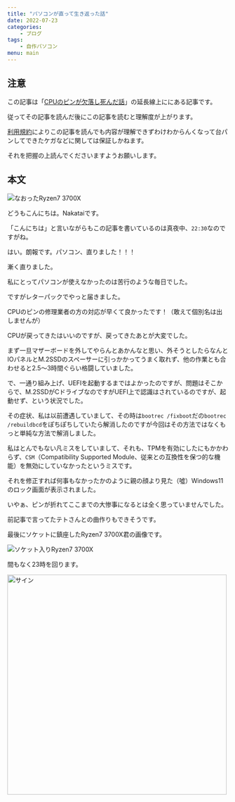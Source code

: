 ```yaml
---
title: "パソコンが直って生き返った話"
date: 2022-07-23
categories:
    - ブログ
tags:
    - 自作パソコン
menu: main
---
```


## 注意

この記事は「[CPUのピンが欠落し死んだ話](/posts/2022/07/10/died-cpu.html)」の延長線上ににある記事です。

従ってその記事を読んだ後にこの記事を読むと理解度が上がります。

[利用規約](/policy/tos)によりこの記事を読んでも内容が理解できずわけわからんくなって台パンしてできたケガなどに関しては保証しかねます。

それを把握の上読んでくださいますようお願いします。

## 本文

![なおったRyzen7 3700X](https://i.imgur.com/fUoP3TJ.jpg)

どうもこんにちは。Nakataiです。

「こんにちは」と言いながらもこの記事を書いているのは真夜中、`22:30`なのですがね。

はい。朗報です。パソコン、直りました！！！

<!--more-->

漸く直りました。

私にとってパソコンが使えなかったのは苦行のような毎日でした。

ですがレターパックでやっと届きました。

CPUのピンの修理業者の方の対応が早くて良かったです！（敢えて個別名は出しませんが）

CPUが戻ってきたはいいのですが、戻ってきたあとが大変でした。

まず一旦マザーボードを外してやらんとあかんなと思い、外そうとしたらなんとIOパネルとM.2SSDのスペーサーに引っかかってうまく取れず、他の作業とも合わせると2.5～3時間ぐらい格闘していました。

で、一通り組み上げ、UEFIを起動するまではよかったのですが、問題はそこからで、M.2SSDがCドライブなのですがUEFI上で認識はされているのですが、起動せず、という状況でした。

その症状、私は以前遭遇していまして、その時は`bootrec /fixboot`だの`bootrec /rebuildbcd`をぽちぽちしていたら解消したのですが今回はその方法ではなくもっと単純な方法で解消しました。

私はとんでもない凡ミスをしていまして、それも、TPMを有効にしたにもかかわらず、`CSM`（Compatibility Supported Module、従来との互換性を保つ的な機能）を無効にしていなかったというミスです。

それを修正すれば何事もなかったかのように親の顔より見た（噓）Windows11のロック画面が表示されました。

いやぁ、ピンが折れてここまでの大惨事になるとは全く思っていませんでした。

前記事で言ってたテトさんとの曲作りもできそうです。

最後にソケットに鎮座したRyzen7 3700X君の画像です。

![ソケット入りRyzen7 3700X](https://i.imgur.com/kpxjS7o.jpg)

間もなく23時を回ります。

<img src="https://cdn.nakatai.ga/img/sign.webp" width="500" alt="サイン">
